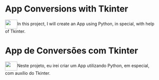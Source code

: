 <h1>App Conversions with Tkinter</h1>

<p><img align="center" alt="" height="30" width="40" src="https://static.todamateria.com.br/upload/ba/nd/bandeira_americana_bb.jpg">In this project, I will create an App using Python, in special, with help of Tkinter.</p>

<h1>App de Conversões com Tkinter</h1>
<p><img align="center" alt="" height="30" width="40" src="https://static.todamateria.com.br/upload/ba/nd/bandeiradobrasil-2-cke.jpg">Neste projeto, eu irei criar um App utilizando Python, em especial, com auxílio do Tkinter.</p>

